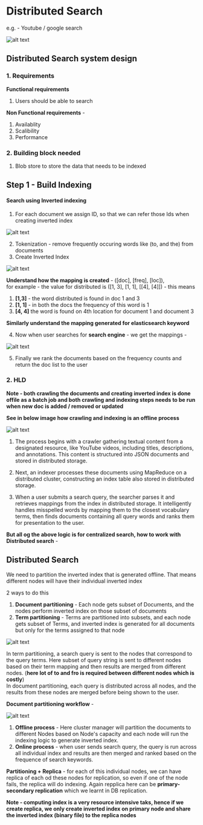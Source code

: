 # Distributed Search

e.g. - Youtube / google search

![alt text](PNG/ds1.PNG "Title")  

## Distributed Search system design

### 1. Requirements

**Functional requirements**

1. Users should be able to search

**Non Functional requirements** -

1. Availablity
2. Scalibility
3. Performance

### 2. Building block needed

1. Blob store to store the data that needs to be indexed

## Step 1 - Build Indexing

#### Search using Inverted indexing

1. For each document we assign ID, so that we can refer those Ids when creating inverted index

![alt text](PNG/ds2.PNG "Title")

2. Tokenization - remove frequently occuring words like (to, and the) from documents
3. Create Inverted Index  

![alt text](PNG/ds3.PNG "Title")  

**Understand how the mapping is created** - ([doc], [freq], [loc]),  
for example - the value for distributed is ([1, 3], [1, 1], [[4], [4]]) - this means  

1. **[1,3]** -  the word distributed is found in doc 1 and 3
2. **[1, 1]** -  in both the docs the frequency of this word is 1
3. **[4, 4]** the word is found on 4th location for document 1 and document 3  

**Similarly understand the mapping generated for elasticsearch keyword**  

4. Now when user searches for **search engine** - we get the mappings - 

![alt text](PNG/ds4.PNG "Title")  

5. Finally we rank the documents based on the frequency counts and return the doc list to the user

### 2. HLD

**Note - both crawling the documents and creating inverted index is done offile as a batch job and both crawling and indexing steps needs to be run when new doc is added / removed or updated**

**See in below image how crawling and indexing is an offline process**

![alt text](PNG/ds5.PNG "Title")  

1. The process begins with a crawler gathering textual content from a designated resource, like YouTube videos, including titles, descriptions, and annotations. This content is structured into JSON documents and stored in distributed storage.

2. Next, an indexer processes these documents using MapReduce on a distributed cluster, constructing an index table also stored in distributed storage.

3. When a user submits a search query, the searcher parses it and retrieves mappings from the index in distributed storage. It intelligently handles misspelled words by mapping them to the closest vocabulary terms, then finds documents containing all query words and ranks them for presentation to the user.

**But all og the above logic is for centralized search, how to work with Distributed search** - 

## Distributed Search

We need to partition the inverted index that is generated offline. That means different nodes will have their individual inverted index 

2 ways to do this 

1. **Document partitioning** - Each node gets subset of Documents, and the nodes perform inverted index on those subset of documents
2. **Term partitioning** - Terms are partitioned into subsets, and each node gets subset of Terms, and inverted index is generated for all documents but only for the terms assigned to that node

![alt text](PNG/ds6.PNG "Title")   

In term partitioning, a search query is sent to the nodes that correspond to the query terms. Here subset of query string is sent to different nodes based on their term mapping and then results are merged from different nodes. (**here lot of to and fro is required between different nodes which is costly**)  
In document partitioning, each query is distributed across all nodes, and the results from these nodes are merged before being shown to the user.  

**Document partitioning workflow** - 

![alt text](PNG/ds7.PNG "Title")   

1. **Offline process** - Here cluster manager will partition the documents to different Nodes based on Node's capacity and each node will run the indexing logic to generate inverted index.
2. **Online process** - when user sends search query, the query is run across all individual index and results are then merged and ranked based on the frequence of search keywords.

**Partitioning + Replica** - for each of this individual nodes, we can have replica of each od these nodes for replication, so even if one of the node fails, the replica will do indexing. Again repplica here can be **primary-secondary replication** which we learnt in DB replication.

**Note - computing index is a very resource intensive taks, hence if we create replica, we only create inverted index on primary node and share the inverted index (binary file) to the replica nodes**

